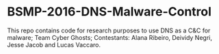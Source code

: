 # BSMP-2016-DNS-Malware-Control
This repo contains code for research purposes to use DNS as a C&amp;C for malware;
Team Cyber Ghosts;
Contestants: Alana Ribeiro, Deividy Negri, Jesse Jacob and Lucas Vaccaro.